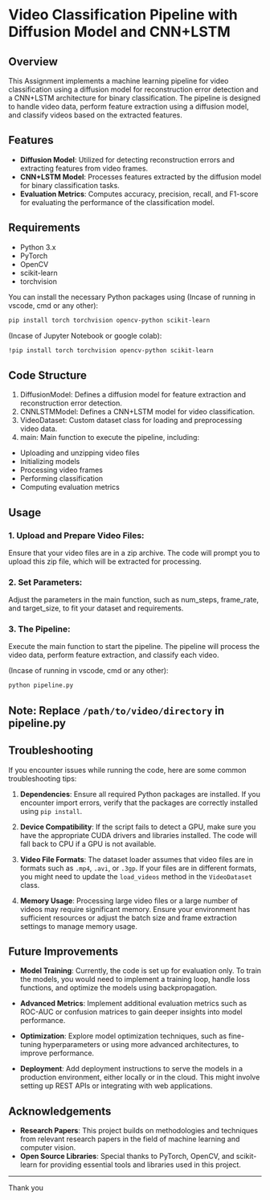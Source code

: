 # Video Classification Pipeline with Diffusion Model and CNN+LSTM

## Overview

This Assignment implements a machine learning pipeline for video classification using a diffusion model for reconstruction error detection and a CNN+LSTM architecture for binary classification. The pipeline is designed to handle video data, perform feature extraction using a diffusion model, and classify videos based on the extracted features.

## Features

- **Diffusion Model**: Utilized for detecting reconstruction errors and extracting features from video frames.
- **CNN+LSTM Model**: Processes features extracted by the diffusion model for binary classification tasks.
- **Evaluation Metrics**: Computes accuracy, precision, recall, and F1-score for evaluating the performance of the classification model.


## Requirements

- Python 3.x
- PyTorch
- OpenCV
- scikit-learn
- torchvision

You can install the necessary Python packages using (Incase of running in vscode, cmd or any other):

```bash
pip install torch torchvision opencv-python scikit-learn
```

(Incase of Jupyter Notebook or google colab):
```bash
!pip install torch torchvision opencv-python scikit-learn
```

## Code Structure

1. DiffusionModel: Defines a diffusion model for feature extraction and reconstruction error detection.
2. CNNLSTMModel: Defines a CNN+LSTM model for video classification.
3. VideoDataset: Custom dataset class for loading and preprocessing video data.
4. main: Main function to execute the pipeline, including:
- Uploading and unzipping video files
- Initializing models
- Processing video frames
- Performing classification
- Computing evaluation metrics


## Usage
### 1. Upload and Prepare Video Files:
Ensure that your video files are in a zip archive. The code will prompt you to upload this zip file, which will be extracted for processing.

### 2. Set Parameters:
Adjust the parameters in the main function, such as num_steps, frame_rate, and target_size, to fit your dataset and requirements.

### 3. The Pipeline:
Execute the main function to start the pipeline. The pipeline will process the video data, perform feature extraction, and classify each video. 

(Incase of running in vscode, cmd or any other):

```bash
python pipeline.py
```

## Note: Replace `/path/to/video/directory` in pipeline.py


## Troubleshooting

If you encounter issues while running the code, here are some common troubleshooting tips:

1. **Dependencies**: Ensure all required Python packages are installed. If you encounter import errors, verify that the packages are correctly installed using `pip install`.

2. **Device Compatibility**: If the script fails to detect a GPU, make sure you have the appropriate CUDA drivers and libraries installed. The code will fall back to CPU if a GPU is not available.

3. **Video File Formats**: The dataset loader assumes that video files are in formats such as `.mp4`, `.avi`, or `.3gp`. If your files are in different formats, you might need to update the `load_videos` method in the `VideoDataset` class.

4. **Memory Usage**: Processing large video files or a large number of videos may require significant memory. Ensure your environment has sufficient resources or adjust the batch size and frame extraction settings to manage memory usage.

## Future Improvements

- **Model Training**: Currently, the code is set up for evaluation only. To train the models, you would need to implement a training loop, handle loss functions, and optimize the models using backpropagation.

- **Advanced Metrics**: Implement additional evaluation metrics such as ROC-AUC or confusion matrices to gain deeper insights into model performance.

- **Optimization**: Explore model optimization techniques, such as fine-tuning hyperparameters or using more advanced architectures, to improve performance.

- **Deployment**: Add deployment instructions to serve the models in a production environment, either locally or in the cloud. This might involve setting up REST APIs or integrating with web applications.


## Acknowledgements

- **Research Papers**: This project builds on methodologies and techniques from relevant research papers in the field of machine learning and computer vision.
- **Open Source Libraries**: Special thanks to PyTorch, OpenCV, and scikit-learn for providing essential tools and libraries used in this project.

---

Thank you 
